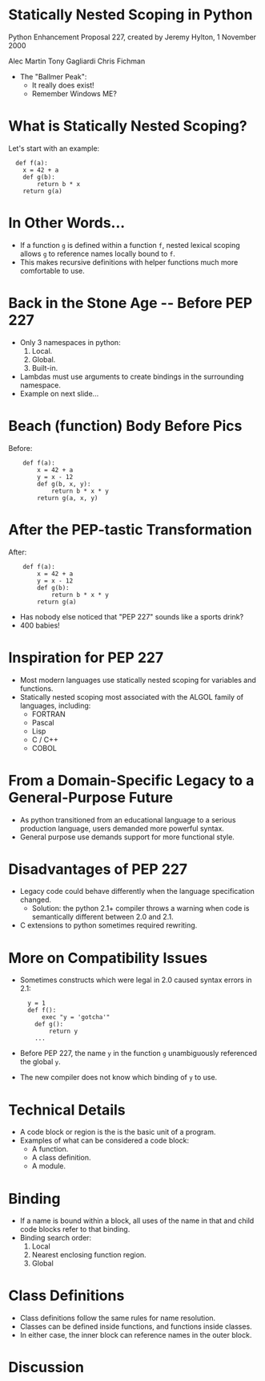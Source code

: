 # Statically Nested Scoping in Python #

Python Enhancement Proposal 227,
created by Jeremy Hylton, 1 November 2000

Alec Martin
Tony Gagliardi
Chris Fichman

- The "Ballmer Peak":
	- It really does exist!
	- Remember Windows ME?

# What is Statically Nested Scoping? #

Let's start with an example:

	  def f(a):
	  	x = 42 + a
	  	def g(b):
	  		return b * x
	  	return g(a)

# In Other Words... #

- If a function `g` is defined within a function `f`, nested lexical scoping allows `g` to reference names locally bound to `f`.
- This makes recursive definitions with helper functions much more comfortable to use.


# Back in the Stone Age -- Before PEP 227 #

- Only 3 namespaces in python:
	1. Local.
	2. Global.
	3. Built-in.
- Lambdas must use arguments to create bindings in the surrounding namespace.
- Example on next slide...

# Beach (function) Body Before Pics #

Before:

		def f(a):
			x = 42 + a
			y = x - 12
			def g(b, x, y):
				return b * x * y
			return g(a, x, y)

# After the PEP-tastic Transformation #

After:

		def f(a):
			x = 42 + a
			y = x - 12
			def g(b):
				return b * x * y
			return g(a)

- Has nobody else noticed that "PEP 227" sounds like a sports drink?
- 400 babies!

# Inspiration for PEP 227 #

- Most modern languages use statically nested scoping for variables and functions.
- Statically nested scoping most associated with the ALGOL family of languages, including:
	- FORTRAN
	- Pascal
	- Lisp
	- C / C++
	- COBOL

# From a Domain-Specific Legacy to a General-Purpose Future #

- As python transitioned from an educational language to a serious production language, users demanded more powerful syntax.
- General purpose use demands support for more functional style.

# Disadvantages of PEP 227 #

- Legacy code could behave differently when the language specification changed.
	- Solution: the python 2.1+ compiler throws a warning when code is semantically different between 2.0 and 2.1.
- C extensions to python sometimes required rewriting.

# More on Compatibility Issues #

- Sometimes constructs which were legal in 2.0 caused syntax errors in 2.1:

		y = 1
		def f():
			exec "y = 'gotcha'"
		  def g():
		      return y
		  ...

- Before PEP 227, the name `y` in the function `g` unambiguously referenced the global `y`.
- The new compiler does not know which binding of `y` to use.

# Technical Details #

- A code block or region is the is the basic unit of a program.
- Examples of what can be considered a code block:
	- A function.
	- A class definition.
	- A module.

# Binding #

- If a name is bound within a block, all uses of the name in that and child code blocks refer to that binding.
- Binding search order:
	1. Local
	2. Nearest enclosing function region.
	3. Global

# Class Definitions #

- Class definitions follow the same rules for name resolution.
- Classes can be defined inside functions, and functions inside classes.
- In either case, the inner block can reference names in the outer block.

# Discussion #

